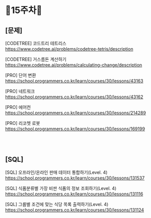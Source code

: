 # 📌15주차📌
## [문제]
[CODETREE] 코드트리 테트리스</br>
https://www.codetree.ai/problems/codetree-tetris/description

[CODETREE] 거스름돈 계산하기</br>
https://www.codetree.ai/problems/calculating-change/description

[PRO] 단어 변환</br>
https://school.programmers.co.kr/learn/courses/30/lessons/43163

[PRO] 네트워크</br>
https://school.programmers.co.kr/learn/courses/30/lessons/43162

[PRO] 에어컨</br>
https://school.programmers.co.kr/learn/courses/30/lessons/214289

[PRO] 리코쳇 로봇</br>
https://school.programmers.co.kr/learn/courses/30/lessons/169199

</br></br>

## [SQL]
[SQL] 오프라인/온라인 판매 데이터 통합하기(Level. 4)</br>
https://school.programmers.co.kr/learn/courses/30/lessons/131537

[SQL] 식품분류별 가장 비싼 식품의 정보 조회하기(Level. 4)</br>
https://school.programmers.co.kr/learn/courses/30/lessons/131116

[SQL] 그룹별 조건에 맞는 식당 목록 출력하기(Level. 4)</br>
https://school.programmers.co.kr/learn/courses/30/lessons/131124